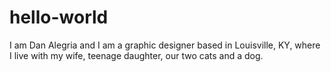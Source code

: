 # hello-world
I am Dan Alegria and I am a graphic designer based in Louisville, KY, where I live with my wife, teenage daughter, our two cats and a dog. 
